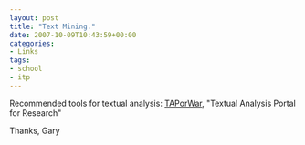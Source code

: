 ```yaml
---
layout: post
title: "Text Mining."
date: 2007-10-09T10:43:59+00:00
categories:
- Links
tags:
- school
- itp
---
```

Recommended tools for textual analysis: [TAPorWar][taporware], "Textual Analysis Portal for Research"

Thanks, Gary

[taporware]: http://taporware.mcmaster.ca/
